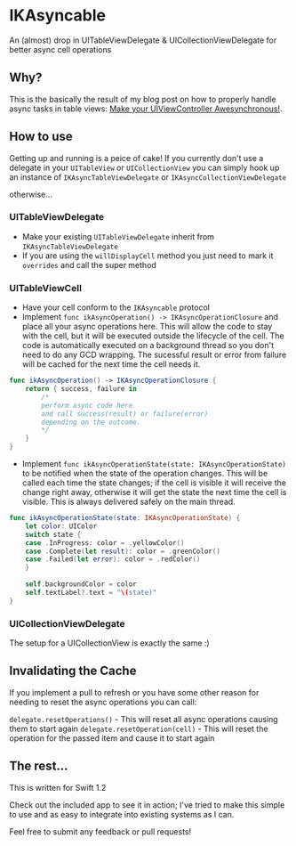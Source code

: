 # IKAsyncable
An (almost) drop in UITableViewDelegate & UICollectionViewDelegate for better async cell operations

## Why?
This is the basically the result of my blog post on how to properly 
handle async tasks in table views: 
[Make your UIViewController Awesynchronous!](http://blog.ios-developers.io/make-your-uiviewcontroller-awesynchronous/).

## How to use
Getting up and running is a peice of cake! 
If you currently don't use a delegate in your `UITableView` or `UICollectionView` 
you can simply hook up an instance of `IKAsyncTableViewDelegate` or `IKAsyncCollectionViewDelegate`

otherwise...

### UITableViewDelegate

* Make your existing `UITableViewDelegate` inherit from `IKAsyncTableViewDelegate`
* If you are using the `willDisplayCell` method you just need to mark it `overrides` and call the super method

### UITableViewCell

* Have your cell conform to the `IKAsyncable` protocol
* Implement `func ikAsyncOperation() -> IKAsyncOperationClosure` and place all your async operations here.
This will allow the code to stay with the cell, but it will be executed outside the lifecycle of the cell. 
The code is automatically executed on a background thread so you don't need to do any GCD wrapping.
The sucessful result or error from failure will be cached for the next time the cell needs it.

```swift
func ikAsyncOperation() -> IKAsyncOperationClosure {
    return { success, failure in
        /*
        perform async code here
        and call success(result) or failure(error)
        depending on the outcome.
        */
    }
}
```

* Implement `func ikAsyncOperationState(state: IKAsyncOperationState)` to be notified when the state of the operation changes.
This will be called each time the state changes; if the cell is visible it will receive the change right away, 
otherwise it will get the state the next time the cell is visible. This is always delivered safely on the main thread.

```swift
func ikAsyncOperationState(state: IKAsyncOperationState) {
    let color: UIColor
    switch state {
    case .InProgress: color = .yellowColor()
    case .Complete(let result): color = .greenColor()
    case .Failed(let error): color = .redColor()
    }
    
    self.backgroundColor = color
    self.textLabel?.text = "\(state)"
}
```

### UICollectionViewDelegate

The setup for a UICollectionView is exactly the same :)

## Invalidating the Cache

If you implement a pull to refresh or you have some other 
reason for needing to reset the async operations you can call:

`delegate.resetOperations()` - This will reset all async operations causing them to start again
`delegate.resetOperation(cell)` - This will reset the operation for the passed item and cause it to start again

## The rest...

This is written for Swift 1.2

Check out the included app to see it in action; 
I've tried to make this simple to use and as easy to integrate into existing systems as I can.

Feel free to submit any feedback or pull requests!

